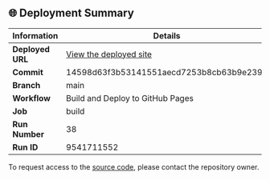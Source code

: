 ## 🌐 Deployment Summary

| Information | Details |
|-------------|---------|
| **Deployed URL** | [View the deployed site](https://First-Matter.github.io/public-demo) |
| **Commit** | 14598d63f3b53141551aecd7253b8cb63b9e2397 |
| **Branch** | main |
| **Workflow** | Build and Deploy to GitHub Pages |
| **Job** | build |
| **Run Number** | 38 |
| **Run ID** | 9541711552 |

To request access to the [source code](https://github.com/First-Matter/flappy-jam-2024), please contact the repository owner.
